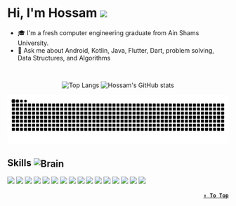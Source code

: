 <h1> Hi, I'm Hossam <img src='https://github.com/Hossam-Sayed/Hossam-Sayed/assets/83096913/9d8410dd-4969-40c1-8fa5-a332729f0edf' width="36px"/> </h1> 

- 🎓 I'm a fresh computer engineering graduate from Ain Shams University.
- 💬 Ask me about Android, Kotlin, Java, Flutter, Dart, problem solving, Data Structures, and Algorithms

<!--
![](https://komarev.com/ghpvc/?username=Hossam-Sayed)
-->


<br>
<div align="center">
<!--   https://uigradients.com/#ClearSky -->

![Top Langs](https://github-readme-stats.vercel.app/api/top-langs/?username=Hossam-Sayed&layout=compact&theme=transparent&langs_count=8&line_height=25&exclude_repo=Embedded-Systems-Project,data-analysis-challenge-eT3&card_width=300&title_color=fff&text_color=fff&border_color=fff&hide_border=true&bg_color=0,005C97,363795) ![Hossam's GitHub stats](https://github-readme-stats.vercel.app/api?username=Hossam-Sayed&custom_title=My%20GitHub%20Stats&theme=transparent&show_icons=true&rank_icon=github&line_height=24&icon_color=fff&title_color=fff&text_color=fff&border_color=EA2027&hide_border=true&bg_color=0,363795,005C97)


<picture>
	<source media="(prefers-color-scheme: dark)" srcset="https://raw.githubusercontent.com/Hossam-Sayed/Hossam-Sayed/snake/github-snake-dark.svg" />
	<source media="(prefers-color-scheme: light)" srcset="https://raw.githubusercontent.com/Hossam-Sayed/Hossam-Sayed/snake/github-snake.svg" />
	<img alt="github-snake" src="https://raw.githubusercontent.com/Hossam-Sayed/Hossam-Sayed/snake/github-snake.svg" />
</picture>
  
</div>

## Skills <img  align=center src="https://github.com/Hossam-Sayed/Hossam-Sayed/assets/83096913/51152b96-bf23-4669-9089-0b21d17d1cdb" alt="Brain" width="30" height="30" />

<picture>
	<source media="(prefers-color-scheme: dark)" srcset="https://skillicons.dev/icons?i=git" />
	<source media="(prefers-color-scheme: light)" srcset="https://skillicons.dev/icons?i=git&theme=light" />
  	<img src="https://skillicons.dev/icons?i=git" />
</picture>
<picture>
	<source media="(prefers-color-scheme: dark)" srcset="https://skillicons.dev/icons?i=github" />
	<source media="(prefers-color-scheme: light)" srcset="https://skillicons.dev/icons?i=github&theme=light" />
  	<img src="https://skillicons.dev/icons?i=github" />
</picture>
<picture>
	<source media="(prefers-color-scheme: dark)" srcset="https://skillicons.dev/icons?i=kotlin" />
	<source media="(prefers-color-scheme: light)" srcset="https://skillicons.dev/icons?i=kotlin&theme=light" />
  	<img src="https://skillicons.dev/icons?i=kotlin" />
</picture>
<picture>
	<source media="(prefers-color-scheme: dark)" srcset="https://skillicons.dev/icons?i=java" />
	<source media="(prefers-color-scheme: light)" srcset="https://skillicons.dev/icons?i=java&theme=light" />
  	<img src="https://skillicons.dev/icons?i=java" />
</picture>
<picture>
	<source media="(prefers-color-scheme: dark)" srcset="https://skillicons.dev/icons?i=dart" />
	<source media="(prefers-color-scheme: light)" srcset="https://skillicons.dev/icons?i=dart&theme=light" />
  	<img src="https://skillicons.dev/icons?i=dart" />
</picture>
<picture>
	<source media="(prefers-color-scheme: dark)" srcset="https://skillicons.dev/icons?i=flutter" />
	<source media="(prefers-color-scheme: light)" srcset="https://skillicons.dev/icons?i=flutter&theme=light" />
  	<img src="https://skillicons.dev/icons?i=flutter" />
</picture>
<picture>
	<source media="(prefers-color-scheme: dark)" srcset="https://skillicons.dev/icons?i=firebase" />
	<source media="(prefers-color-scheme: light)" srcset="https://skillicons.dev/icons?i=firebase&theme=light" />
  	<img src="https://skillicons.dev/icons?i=firebase" />
</picture>
<!-- <picture>
	<source media="(prefers-color-scheme: dark)" srcset="https://skillicons.dev/icons?i=ktor" />
	<source media="(prefers-color-scheme: light)" srcset="https://skillicons.dev/icons?i=ktor&theme=light" />
  	<img src="https://skillicons.dev/icons?i=ktor" />
</picture> -->
<picture>
	<source media="(prefers-color-scheme: dark)" srcset="https://skillicons.dev/icons?i=idea" />
	<source media="(prefers-color-scheme: light)" srcset="https://skillicons.dev/icons?i=idea&theme=light" />
  	<img src="https://skillicons.dev/icons?i=idea" />
</picture>
<picture>
	<source media="(prefers-color-scheme: dark)" srcset="https://skillicons.dev/icons?i=androidstudio" />
	<source media="(prefers-color-scheme: light)" srcset="https://skillicons.dev/icons?i=androidstudio&theme=light" />
  	<img src="https://skillicons.dev/icons?i=androidstudio" />
</picture>
<picture>
	<source media="(prefers-color-scheme: dark)" srcset="https://skillicons.dev/icons?i=vscode" />
	<source media="(prefers-color-scheme: light)" srcset="https://skillicons.dev/icons?i=vscode&theme=light" />
  	<img src="https://skillicons.dev/icons?i=vscode" />
</picture>
<picture>
	<source media="(prefers-color-scheme: dark)" srcset="https://skillicons.dev/icons?i=visualstudio" />
	<source media="(prefers-color-scheme: light)" srcset="https://skillicons.dev/icons?i=visualstudio&theme=light" />
  	<img src="https://skillicons.dev/icons?i=visualstudio" />
</picture>
<picture>
	<source media="(prefers-color-scheme: dark)" srcset="https://skillicons.dev/icons?i=cpp" />
	<source media="(prefers-color-scheme: light)" srcset="https://skillicons.dev/icons?i=cpp&theme=light" />
  	<img src="https://skillicons.dev/icons?i=cpp" />
</picture>
<picture>
	<source media="(prefers-color-scheme: dark)" srcset="https://skillicons.dev/icons?i=c" />
	<source media="(prefers-color-scheme: light)" srcset="https://skillicons.dev/icons?i=c&theme=light" />
  	<img src="https://skillicons.dev/icons?i=c" />
</picture>
<picture>
	<source media="(prefers-color-scheme: dark)" srcset="https://skillicons.dev/icons?i=postman" />
	<source media="(prefers-color-scheme: light)" srcset="https://skillicons.dev/icons?i=postman&theme=light" />
  	<img src="https://skillicons.dev/icons?i=postman" />
</picture>
<picture>
	<source media="(prefers-color-scheme: dark)" srcset="https://skillicons.dev/icons?i=ai" />
	<source media="(prefers-color-scheme: light)" srcset="https://skillicons.dev/icons?i=ai&theme=light" />
  	<img src="https://skillicons.dev/icons?i=ai" />
</picture>
<picture>
	<source media="(prefers-color-scheme: dark)" srcset="https://skillicons.dev/icons?i=ps" />
	<source media="(prefers-color-scheme: light)" srcset="https://skillicons.dev/icons?i=ps&theme=light" />
  	<img src="https://skillicons.dev/icons?i=ps" />
</picture>
<div align=right>

**[`↑ To Top`](#top)**
</div>
